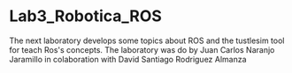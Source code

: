# Lab3_Robotica_ROS
The next laboratory develops some topics about ROS and the tustlesim tool for teach Ros's concepts.
The laboratory was do by Juan Carlos Naranjo Jaramillo in colaboration with David Santiago Rodriguez Almanza
